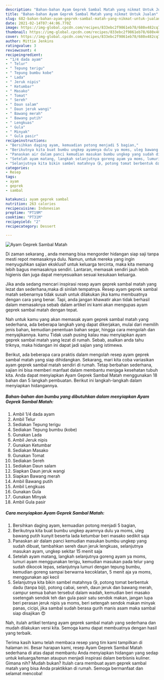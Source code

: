 ```yaml
---
description: "Bahan-bahan Ayam Geprek Sambal Matah yang nikmat Untuk Jualan"
title: "Bahan-bahan Ayam Geprek Sambal Matah yang nikmat Untuk Jualan"
slug: 682-bahan-bahan-ayam-geprek-sambal-matah-yang-nikmat-untuk-jualan
date: 2021-02-14T07:44:06.770Z
image: https://img-global.cpcdn.com/recipes/833ebc2f9861eb78/680x482cq70/ayam-geprek-sambal-matah-foto-resep-utama.jpg
thumbnail: https://img-global.cpcdn.com/recipes/833ebc2f9861eb78/680x482cq70/ayam-geprek-sambal-matah-foto-resep-utama.jpg
cover: https://img-global.cpcdn.com/recipes/833ebc2f9861eb78/680x482cq70/ayam-geprek-sambal-matah-foto-resep-utama.jpg
author: Mittie Jenkins
ratingvalue: 3
reviewcount: 4
recipeingredient:
- "1/4 dada ayam"
- " Telur"
- " Tepung terigu"
- " Tepung bumbu kobe"
- " Lada"
- " Jeruk nipis"
- " Ketumbar"
- " Masako"
- " Tomat"
- " Sereh"
- " Daun salam"
- " Daun jeruk wangi"
- " Bawang merah"
- " Bawang putih"
- " Lengkuas"
- " Gula"
- " Minyak"
- " Gula pasir"
recipeinstructions:
- "Bersihkan daging ayam, kemuadian potong menjadi 5 bagian,"
- "Berikutnya kita buat bumbu ungkep ayamnya dulu ya moms, uleg bawang putih kunyit beserta lada ketumbar beri masako sedikit saja"
- "Panaskan air dalam panci kemudian masukan bumbu ungkep yang sudah dibuat, tambahkan sereh daun jeruk lengkuas, selanjutnya masukan ayam, ungkep sekitar 15 menit saja"
- "Setelah ayam matang, langkah selanjutnya goreng ayam ya moms, lumuri ayam menggunakan terigu, kemudian masukan pada telur yang sudah dikocok lepas, selanjutnya lumuri dengan tepung bumbu, kemudian goreng sampai berwarna kecoklatan, 5 menit aja ya moms, menggunakan api kecil"
- "Selanjutnya kita bikin sambel matahnya 😘, potong tomat berbentuk dadu (tanpa biji), potong cabai, sereh, daun jeruk dan bawang merah, campur semua bahan tersebut dalam wadah, kemudian beri masako ssetengah sendok teh dan gula pasir satu sendok makan, jangan lupa beri perasan jeruk nipis ya moms, beri setengah sendok makan minyak panas, cicipi, jika sambal sudah berasa gurih manis asam maka sambal siap disajikan 😍"
categories:
- Resep
tags:
- ayam
- geprek
- sambal

katakunci: ayam geprek sambal 
nutrition: 263 calories
recipecuisine: Indonesian
preptime: "PT19M"
cooktime: "PT31M"
recipeyield: "2"
recipecategory: Dessert

---
```



![Ayam Geprek Sambal Matah](https://img-global.cpcdn.com/recipes/833ebc2f9861eb78/680x482cq70/ayam-geprek-sambal-matah-foto-resep-utama.jpg)

Di zaman  sekarang , anda memang bisa mengorder hidangan siap saji tanpa mesti repot memasaknya dulu. Namun, untuk mereka yang ingin menyuguhkan sajian eksklusif untuk keluarga tercinta, maka kita memang lebih bagus memasaknya sendiri. Lantaran, memasak sendiri jauh lebih higienis dan juga dapat menyesuaikan sesuai kesukaan keluarga.

Jika anda sedang mencari inspirasi resep ayam geprek sambal matah yang lezat dan sederhana,maka di sinilah tempatnya. Resep ayam geprek sambal matah  sebenarnya tidak susah untuk dilakukan jika kamu membuatnya dengan cara yang benar. Tapi, anda jangan khawatir akan tidak berhasil dalam memasaknya 
sebab dalam artikel ini kami akan mengupas ayam geprek sambal matah dengan tepat.  



Nah untuk kamu yang akan memasak ayam geprek sambal matah yang sederhana, ada beberapa langkah yang dapat dikerjakan, mulai dari memilih jenis bahan, kemudian penentuan bahan segar, hingga cara mengolah dan menyajikannya. kamu Tidak usah pusing kalau mau menyiapkan ayam geprek sambal matah yang lezat di rumah. Sebab, asalkan anda  tahu triknya, maka hidangan ini dapat jadi sajian yang istimewa.

Berikut, ada beberapa cara praktis  dalam mengolah resep ayam geprek sambal matah yang siap dihidangkan. Sekarang, mari kita coba variasikan ayam geprek sambal matah sendiri di rumah. Tetap berbahan sederhana, sajian ini bisa memberi manfaat dalam membantu menjaga kesehatan tubuh kita. Anda dapat menyiapkan Ayam Geprek Sambal Matah menggunakan 18 bahan dan 5 langkah pembuatan. Berikut ini langkah-langkah dalam menyiapkan hidangannya.

<!--inarticleads1-->

##### Bahan-bahan dan bumbu yang dibutuhkan dalam menyiapkan Ayam Geprek Sambal Matah:

1. Ambil 1/4 dada ayam
1. Ambil  Telur
1. Sediakan  Tepung terigu
1. Sediakan  Tepung bumbu (kobe)
1. Gunakan  Lada
1. Ambil  Jeruk nipis
1. Gunakan  Ketumbar
1. Sediakan  Masako
1. Gunakan  Tomat
1. Sediakan  Sereh
1. Sediakan  Daun salam
1. Siapkan  Daun jeruk wangi
1. Siapkan  Bawang merah
1. Ambil  Bawang putih
1. Ambil  Lengkuas
1. Gunakan  Gula
1. Gunakan  Minyak
1. Ambil  Gula pasir




<!--inarticleads2-->

##### Cara menyiapkan Ayam Geprek Sambal Matah:

1. Bersihkan daging ayam, kemuadian potong menjadi 5 bagian,
1. Berikutnya kita buat bumbu ungkep ayamnya dulu ya moms, uleg bawang putih kunyit beserta lada ketumbar beri masako sedikit saja
1. Panaskan air dalam panci kemudian masukan bumbu ungkep yang sudah dibuat, tambahkan sereh daun jeruk lengkuas, selanjutnya masukan ayam, ungkep sekitar 15 menit saja
1. Setelah ayam matang, langkah selanjutnya goreng ayam ya moms, lumuri ayam menggunakan terigu, kemudian masukan pada telur yang sudah dikocok lepas, selanjutnya lumuri dengan tepung bumbu, kemudian goreng sampai berwarna kecoklatan, 5 menit aja ya moms, menggunakan api kecil
1. Selanjutnya kita bikin sambel matahnya 😘, potong tomat berbentuk dadu (tanpa biji), potong cabai, sereh, daun jeruk dan bawang merah, campur semua bahan tersebut dalam wadah, kemudian beri masako ssetengah sendok teh dan gula pasir satu sendok makan, jangan lupa beri perasan jeruk nipis ya moms, beri setengah sendok makan minyak panas, cicipi, jika sambal sudah berasa gurih manis asam maka sambal siap disajikan 😍




Nah, itulah artikel tentang  ayam geprek sambal matah  yang sederhana dan mudah dilakukan versi kita. Semoga kamu dapat membuatnya dengan hasil yang terbaik. 

Terima kasih kamu telah membaca resep yang tim kami tampilkan di halaman ini. Besar harapan kami, resep  Ayam Geprek Sambal Matah sederhana di atas dapat membantu Anda menyiapkan hidangan yang sedap untuk keluarga/teman ataupun menjadi inspirasi dalam berbisnis kuliner. Gimana nih? Mudah bukan? Itulah cara membuat ayam geprek sambal matah yang bisa Anda praktikkan di rumah. Semoga bermanfaat dan selamat mencoba!

